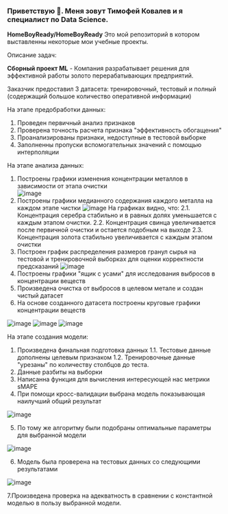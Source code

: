 ### Приветствую 👋. Меня зовут Тимофей Ковалев и я специалист по Data Science.


**HomeBoyReady/HomeBoyReady** Это мой репозиторий в котором выставленны некоторые мои учебные проекты.


Описание задач:

**Сборный проект ML** - Компания разрабатывает решения для эффективной работы золото перерабатывающих предприятий.

Заказчик предоставил 3 датасета: тренировочный, тестовый и полный (содержащий большое количество оперативной информации)

На этапе предобработки данных:
  1. Проведен первичный анализ признаков
  2. Проверена точность расчета признака "эффективность обогащения"
  3. Проанализированы признаки, недоступные в тестовой выборке
  4. Заполненны пропуски вспомогательных значений с помощью интерполяции 
  
На этапе анализа данных:
  1. Построены графики изменения концентрации металлов в зависимости от этапа очистки  
![image](https://user-images.githubusercontent.com/89347450/206005371-887f919a-ab9c-478d-8ccc-da5bef65cfe1.png)
  2. Построены графики медианного содержания каждого металла на каждом этапе чистки
![image](https://user-images.githubusercontent.com/89347450/206006544-66a806d4-d2c9-4d8b-9ea4-e45715fc8c47.png)
     На графиках видно, что:
        2.1. Концентрация серебра стабильно и в равных долях уменьшается с каждым этапом очистки.
        2.2. Концентрация свинца увеличивается после первичной очистки и остается подобным на выходе
        2.3. Концентрация золота стабильно увеличивается с каждым этапом очистки
  3. Построен график распределения размеров гранул сырья на тестовой и тренировочной выборках для оценки корректности предсказаний
  ![image](https://user-images.githubusercontent.com/89347450/206010911-661312ab-fe8b-47ae-9d49-a79a555c7d9a.png)
  4. Построены графики "ящик с усами" для исследования выбросов в концентрации веществ
  5. Произведена очистка от выбросов в целевом метале и создан чистый датасет
  6. На основе созданного датасета построены круговые графики концентрации веществ
  
  ![image](https://user-images.githubusercontent.com/89347450/206014371-83634ed3-bcc6-4879-8d14-0899b4e0b793.png)
  ![image](https://user-images.githubusercontent.com/89347450/206014507-5aab9d75-9748-4185-b2ce-28e46be4f261.png)
  ![image](https://user-images.githubusercontent.com/89347450/206014537-6d02b59b-89aa-4e60-9d52-3e36a9c712c5.png)

На этапе создания модели:
  1. Произведена финальная подготовка данных
      1.1. Тестовые данные дополнены целевым признаком
      1.2. Тренировочные данные "урезаны" по количеству столбцов до теста.
  2. Данные разбиты на выборки
  3. Написанна функция для вычисления интересующей нас метрики sMAPE
  4. При помощи кросс-валидации выбрана модель показывающая наилучший общий результат
  
  ![image](https://user-images.githubusercontent.com/89347450/206016156-09c1067d-d807-4176-a285-d0e66bd2e23c.png)
  
  5. По тому же алгоритму были подобраны оптимальные параметры для выбранной модели
  
  ![image](https://user-images.githubusercontent.com/89347450/206016257-dbf8e525-7dfc-4c6e-9aa7-4502fa1ddf61.png)
  
  6. Модель была проверена на тестовых данных со следующими результатами
  
  ![image](https://user-images.githubusercontent.com/89347450/206016679-9e0ccd0f-b018-4705-851d-acc5ef42b85c.png)
  
  7.Произведена проверка на адекватность в сравнении с константной моделью в пользу выбранной модели.

